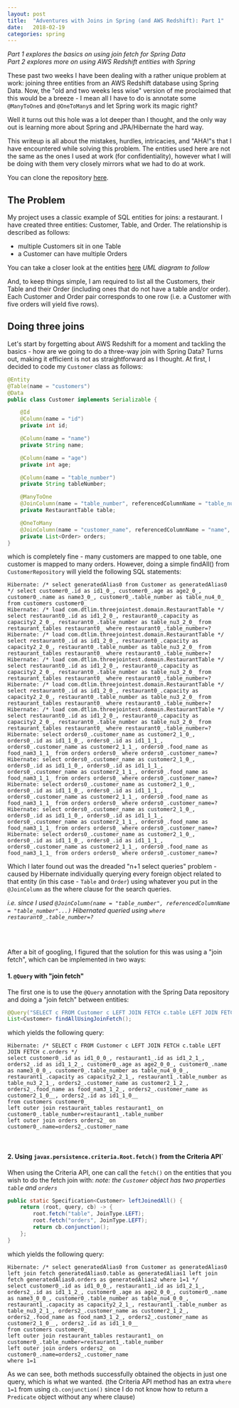 ```yaml
---
layout: post
title:  "Adventures with Joins in Spring (and AWS Redshift): Part 1"
date:   2018-02-19
categories: spring
---
```

_Part 1 explores the basics on using join fetch for Spring Data_<br>
_Part 2 explores more on using AWS Redshift entities with Spring_

These past two weeks I have been dealing with a rather unique problem at work: joining three entities from an AWS Redshift database using Spring Data.  Now, the "old and two weeks less wise" version of me proclaimed that this would be a breeze - I mean all I have to do is annotate some `@ManyToOne`s and `@OneToMany`s and let Spring work its magic right? 

Well it turns out this hole was a lot deeper than I thought, and the only way out is learning more about Spring and JPA/Hibernate the hard way. 

This writeup is all about the mistakes, hurdles, intricacies, and "AHA!"s that I have encountered while solving this problem. The entities used here are not the same as the ones I used at work (for confidentiality), however what I will be doing with them very closely mirrors what we had to do at work. 

You can clone the repository [here][git-repo].

## The Problem
My project uses a classic example of SQL entities for joins: a restaurant. I have created three entities: Customer, Table, and Order.  The relationship is described as follows:
- multiple Customers sit in one Table
- a Customer can have multiple Orders

You can take a closer look at the entities [here][entities-link]
*UML diagram to follow*

And, to keep things simple, I am required to list all the Customers, their Table and their Order (including ones that do not have a table and/or order). Each Customer and Order pair corresponds to one row (i.e. a Customer with five orders will yield five rows).

## Doing three joins
Let's start by forgetting about AWS Redshift for a moment and tackling the basics - how are we going to do a three-way join with Spring Data? Turns out, making it efficient is not as straightforward as I thought. At first, I decided to code my `Customer` class as follows:

```java
@Entity
@Table(name = "customers")
@Data
public class Customer implements Serializable {

    @Id
    @Column(name = "id")
    private int id;

    @Column(name = "name")
    private String name;

    @Column(name = "age")
    private int age;

    @Column(name = "table_number")
    private String tableNumber;

    @ManyToOne
    @JoinColumn(name = "table_number", referencedColumnName = "table_number", insertable = false, updatable = false)
    private RestaurantTable table;

    @OneToMany
    @JoinColumn(name = "customer_name", referencedColumnName = "name", insertable = false, updatable = false)
    private List<Order> orders;
}
```
which is completely fine - many customers are mapped to one table, one customer is mapped to many orders.
However, doing a simple findAll() from `CustomerRepository` will yield the following SQL statements:

```
Hibernate: /* select generatedAlias0 from Customer as generatedAlias0 */ select customer0_.id as id1_0_, customer0_.age as age2_0_, customer0_.name as name3_0_, customer0_.table_number as table_nu4_0_ from customers customer0_
Hibernate: /* load com.dtlim.threejointest.domain.RestaurantTable */ select restaurant0_.id as id1_2_0_, restaurant0_.capacity as capacity2_2_0_, restaurant0_.table_number as table_nu3_2_0_ from restaurant_tables restaurant0_ where restaurant0_.table_number=?
Hibernate: /* load com.dtlim.threejointest.domain.RestaurantTable */ select restaurant0_.id as id1_2_0_, restaurant0_.capacity as capacity2_2_0_, restaurant0_.table_number as table_nu3_2_0_ from restaurant_tables restaurant0_ where restaurant0_.table_number=?
Hibernate: /* load com.dtlim.threejointest.domain.RestaurantTable */ select restaurant0_.id as id1_2_0_, restaurant0_.capacity as capacity2_2_0_, restaurant0_.table_number as table_nu3_2_0_ from restaurant_tables restaurant0_ where restaurant0_.table_number=?
Hibernate: /* load com.dtlim.threejointest.domain.RestaurantTable */ select restaurant0_.id as id1_2_0_, restaurant0_.capacity as capacity2_2_0_, restaurant0_.table_number as table_nu3_2_0_ from restaurant_tables restaurant0_ where restaurant0_.table_number=?
Hibernate: /* load com.dtlim.threejointest.domain.RestaurantTable */ select restaurant0_.id as id1_2_0_, restaurant0_.capacity as capacity2_2_0_, restaurant0_.table_number as table_nu3_2_0_ from restaurant_tables restaurant0_ where restaurant0_.table_number=?
Hibernate: select orders0_.customer_name as customer2_1_0_, orders0_.id as id1_1_0_, orders0_.id as id1_1_1_, orders0_.customer_name as customer2_1_1_, orders0_.food_name as food_nam3_1_1_ from orders orders0_ where orders0_.customer_name=?
Hibernate: select orders0_.customer_name as customer2_1_0_, orders0_.id as id1_1_0_, orders0_.id as id1_1_1_, orders0_.customer_name as customer2_1_1_, orders0_.food_name as food_nam3_1_1_ from orders orders0_ where orders0_.customer_name=?
Hibernate: select orders0_.customer_name as customer2_1_0_, orders0_.id as id1_1_0_, orders0_.id as id1_1_1_, orders0_.customer_name as customer2_1_1_, orders0_.food_name as food_nam3_1_1_ from orders orders0_ where orders0_.customer_name=?
Hibernate: select orders0_.customer_name as customer2_1_0_, orders0_.id as id1_1_0_, orders0_.id as id1_1_1_, orders0_.customer_name as customer2_1_1_, orders0_.food_name as food_nam3_1_1_ from orders orders0_ where orders0_.customer_name=?
Hibernate: select orders0_.customer_name as customer2_1_0_, orders0_.id as id1_1_0_, orders0_.id as id1_1_1_, orders0_.customer_name as customer2_1_1_, orders0_.food_name as food_nam3_1_1_ from orders orders0_ where orders0_.customer_name=?
```
Which I later found out was the dreaded "n+1 select queries" problem - caused by Hibernate individually querying every foreign object related to that entity (in this case - `Table` and `Order`) using whatever you put in the `@JoinColumn` as the where clause for the search queries.

_i.e. since I used `@JoinColumn(name = "table_number", referencedColumnName = "table_number"...)` Hibernated queried using `where restaurant0_.table_number=?`_

<br><br>

After a bit of googling, I figured that the solution for this was using a "join fetch", which can be implemented in two ways: 

#### 1. `@Query` with "join fetch"
The first one is to use the `@Query` annotation with the Spring Data repository and doing a "join fetch" between entities:
```java
@Query("SELECT c FROM Customer c LEFT JOIN FETCH c.table LEFT JOIN FETCH c.orders")
List<Customer> findAllUsingJoinFetch();
```
which yields the following query:
```
Hibernate: /* SELECT c FROM Customer c LEFT JOIN FETCH c.table LEFT JOIN FETCH c.orders */ 
select customer0_.id as id1_0_0_, restaurant1_.id as id1_2_1_, orders2_.id as id1_1_2_, customer0_.age as age2_0_0_, customer0_.name as name3_0_0_, customer0_.table_number as table_nu4_0_0_, restaurant1_.capacity as capacity2_2_1_, restaurant1_.table_number as table_nu3_2_1_, orders2_.customer_name as customer2_1_2_, orders2_.food_name as food_nam3_1_2_, orders2_.customer_name as customer2_1_0__, orders2_.id as id1_1_0__ 
from customers customer0_ 
left outer join restaurant_tables restaurant1_ on customer0_.table_number=restaurant1_.table_number 
left outer join orders orders2_ on customer0_.name=orders2_.customer_name
```

<br>

#### 2. Using `javax.persistence.criteria.Root.fetch()` from the Criteria API`
When using the Criteria API, one can call the `fetch()` on the entities that you wish to do the fetch join with:
_note: the `Customer` object has two properties `table` and `orders`_
```java
public static Specification<Customer> leftJoinedAll() {
    return (root, query, cb) -> {
        root.fetch("table", JoinType.LEFT);
        root.fetch("orders", JoinType.LEFT);
        return cb.conjunction();
    };
}
```
which yields the following query:
```
Hibernate: /* select generatedAlias0 from Customer as generatedAlias0 left join fetch generatedAlias0.table as generatedAlias1 left join fetch generatedAlias0.orders as generatedAlias2 where 1=1 */ 
select customer0_.id as id1_0_0_, restaurant1_.id as id1_2_1_, orders2_.id as id1_1_2_, customer0_.age as age2_0_0_, customer0_.name as name3_0_0_, customer0_.table_number as table_nu4_0_0_, restaurant1_.capacity as capacity2_2_1_, restaurant1_.table_number as table_nu3_2_1_, orders2_.customer_name as customer2_1_2_, orders2_.food_name as food_nam3_1_2_, orders2_.customer_name as customer2_1_0__, orders2_.id as id1_1_0__ 
from customers customer0_ 
left outer join restaurant_tables restaurant1_ on customer0_.table_number=restaurant1_.table_number 
left outer join orders orders2_ on customer0_.name=orders2_.customer_name 
where 1=1
```

As we can see, both methods successfully obtained the objects in just one query, which is what we wanted. (the Criteria API method has an extra `where 1=1` from using `cb.conjunction()` since I do not know how to return a `Predicate` object without any where clause)

[git-repo]: https://github.com/ancient-mystic-wonder/threejointest
[entities-link]: https://github.com/ancient-mystic-wonder/threejointest/tree/master/src/main/java/com/dtlim/threejointest/domain
